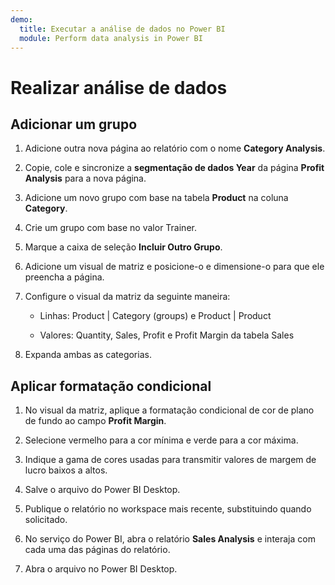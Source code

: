 ```yaml
---
demo:
  title: Executar a análise de dados no Power BI
  module: Perform data analysis in Power BI
---
```

# Realizar análise de dados

## Adicionar um grupo

1. Adicione outra nova página ao relatório com o nome **Category Analysis**.

1. Copie, cole e sincronize a **segmentação de dados Year** da página **Profit Analysis** para a nova página.

1. Adicione um novo grupo com base na tabela **Product** na coluna **Category**.

1. Crie um grupo com base no valor Trainer.

1. Marque a caixa de seleção **Incluir Outro Grupo**.

1. Adicione um visual de matriz e posicione-o e dimensione-o para que ele preencha a página.

1. Configure o visual da matriz da seguinte maneira:

    - Linhas: Product | Category (groups) e Product | Product

    - Valores: Quantity, Sales, Profit e Profit Margin da tabela Sales

1. Expanda ambas as categorias.

## Aplicar formatação condicional

1. No visual da matriz, aplique a formatação condicional de cor de plano de fundo ao campo **Profit Margin**.

1. Selecione vermelho para a cor mínima e verde para a cor máxima.

1. Indique a gama de cores usadas para transmitir valores de margem de lucro baixos a altos.

1. Salve o arquivo do Power BI Desktop.

1. Publique o relatório no workspace mais recente, substituindo quando solicitado.

1. No serviço do Power BI, abra o relatório **Sales Analysis** e interaja com cada uma das páginas do relatório.

1. Abra o arquivo no Power BI Desktop.

